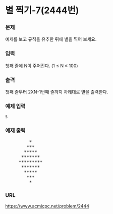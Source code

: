 # 별 찍기-7\(2444번\)

### 문제

예제를 보고 규칙을 유추한 뒤에 별을 찍어 보세요.
     

### 입력

첫째 줄에 N이 주어진다.  \(1 ≤ N ≤ 100\)


### 출력

첫째 줄부터 2XN-1번째 줄까지 차례대로 별을 출력한다.


### 예제 입력

    5


### 예제 출력
<pre>
         *
        ***
       *****
      *******
     *********
      *******
       *****
        ***
         *
</pre>

### URL

https://www.acmicpc.net/problem/2444